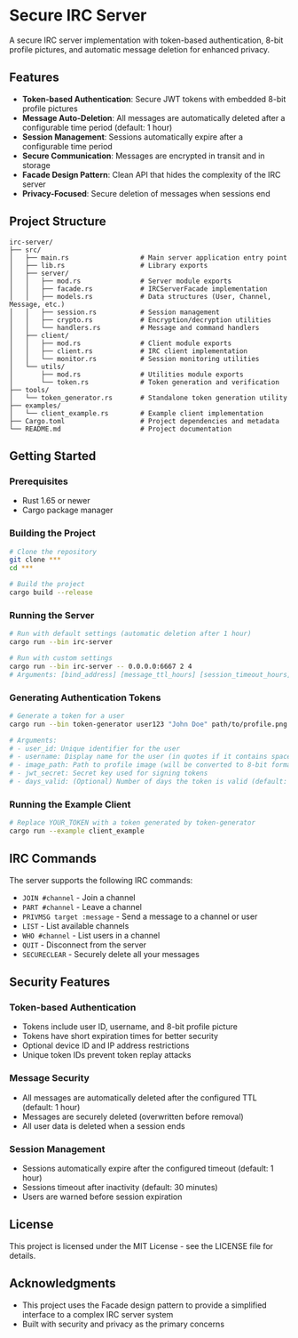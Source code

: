# Secure IRC Server

A secure IRC server implementation with token-based authentication, 8-bit profile pictures, and automatic message deletion for enhanced privacy.

## Features

- **Token-based Authentication**: Secure JWT tokens with embedded 8-bit profile pictures
- **Message Auto-Deletion**: All messages are automatically deleted after a configurable time period (default: 1 hour)
- **Session Management**: Sessions automatically expire after a configurable time period
- **Secure Communication**: Messages are encrypted in transit and in storage
- **Facade Design Pattern**: Clean API that hides the complexity of the IRC server
- **Privacy-Focused**: Secure deletion of messages when sessions end

## Project Structure

```
irc-server/
├── src/
│   ├── main.rs                  # Main server application entry point
│   ├── lib.rs                   # Library exports
│   ├── server/
│   │   ├── mod.rs               # Server module exports
│   │   ├── facade.rs            # IRCServerFacade implementation
│   │   ├── models.rs            # Data structures (User, Channel, Message, etc.)
│   │   ├── session.rs           # Session management
│   │   ├── crypto.rs            # Encryption/decryption utilities
│   │   └── handlers.rs          # Message and command handlers
│   ├── client/
│   │   ├── mod.rs               # Client module exports
│   │   ├── client.rs            # IRC client implementation
│   │   └── monitor.rs           # Session monitoring utilities
│   └── utils/
│       ├── mod.rs               # Utilities module exports
│       └── token.rs             # Token generation and verification
├── tools/
│   └── token_generator.rs       # Standalone token generation utility
├── examples/
│   └── client_example.rs        # Example client implementation
├── Cargo.toml                   # Project dependencies and metadata
└── README.md                    # Project documentation
```

## Getting Started

### Prerequisites

- Rust 1.65 or newer
- Cargo package manager

### Building the Project

```bash
# Clone the repository
git clone ***
cd ***

# Build the project
cargo build --release
```

### Running the Server

```bash
# Run with default settings (automatic deletion after 1 hour)
cargo run --bin irc-server

# Run with custom settings
cargo run --bin irc-server -- 0.0.0.0:6667 2 4
# Arguments: [bind_address] [message_ttl_hours] [session_timeout_hours]
```

### Generating Authentication Tokens

```bash
# Generate a token for a user
cargo run --bin token-generator user123 "John Doe" path/to/profile.png your_secret_key 1

# Arguments:
# - user_id: Unique identifier for the user
# - username: Display name for the user (in quotes if it contains spaces)
# - image_path: Path to profile image (will be converted to 8-bit format)
# - jwt_secret: Secret key used for signing tokens
# - days_valid: (Optional) Number of days the token is valid (default: 1)
```

### Running the Example Client

```bash
# Replace YOUR_TOKEN with a token generated by token-generator
cargo run --example client_example
```

## IRC Commands

The server supports the following IRC commands:

- `JOIN #channel` - Join a channel
- `PART #channel` - Leave a channel
- `PRIVMSG target :message` - Send a message to a channel or user
- `LIST` - List available channels
- `WHO #channel` - List users in a channel
- `QUIT` - Disconnect from the server
- `SECURECLEAR` - Securely delete all your messages

## Security Features

### Token-based Authentication

- Tokens include user ID, username, and 8-bit profile picture
- Tokens have short expiration times for better security
- Optional device ID and IP address restrictions
- Unique token IDs prevent token replay attacks

### Message Security

- All messages are automatically deleted after the configured TTL (default: 1 hour)
- Messages are securely deleted (overwritten before removal)
- All user data is deleted when a session ends

### Session Management

- Sessions automatically expire after the configured timeout (default: 1 hour)
- Sessions timeout after inactivity (default: 30 minutes)
- Users are warned before session expiration

## License

This project is licensed under the MIT License - see the LICENSE file for details.

## Acknowledgments

- This project uses the Facade design pattern to provide a simplified interface to a complex IRC server system
- Built with security and privacy as the primary concerns
